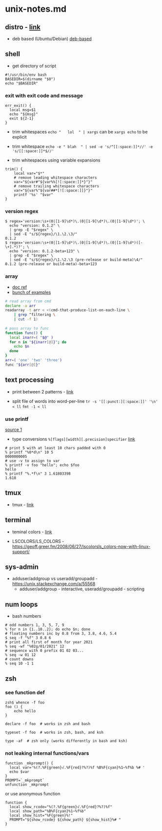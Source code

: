 # unix-notes.md

## distro - [link](./unix/distro.md)
* deb based (Ubuntu/Debian) [deb-based](./unix/distro.md#deb-based)


## shell
* get directory of script
```
#!/usr/bin/env bash
BASEDIR=$(dirname "$0")
echo "$BASEDIR"
```

### exit with exit code and message
```
err_exit() {
  local msg=$1
  echo "${msg}"
  exit ${2-1}
}
```

* trim whitespaces `echo "   lol  " | xargs` can be `xargs echo` to be explicit

* trim whitespace `echo -e " blah  " | sed -e 's/^[[:space:]]*//' -e 's/[[:space:]]*$//'`

* trim whitespaces using variable expansions
```
trim() {
    local var="$*"
    # remove leading whitespace characters
    var="${var#"${var%%[![:space:]]*}"}"
    # remove trailing whitespace characters
    var="${var%"${var##*[![:space:]]}"}"   
    printf '%s' "$var"
}
```

### version regex
```
$ regex='version:\s+(0|[1-9]\d*)\.(0|[1-9]\d*)\.(0|[1-9]\d*)'; \
  echo "version: 0.1.2" \
  | grep -E "$regex" \
  | sed -E "s/${regex}/\1.\2.\3/"
0.1.2
$ regex='version:\s+(0|[1-9]\d*)\.(0|[1-9]\d*)\.(0|[1-9]\d*)([-\+].*)?'; \
  echo "version: 0.1.2-beta+123" \
  | grep -E "$regex" \
  | sed -E "s/${regex}/\1.\2.\3 (pre-release or build-meta)\4/"
0.1.2 (pre-release or build-meta)-beta+123
```

### array
* [doc ref](https://opensource.com/article/18/5/you-dont-know-bash-intro-bash-arrays)
* [bunch of examples](https://tldp.org/LDP/abs/html/arrays.html)
```bash
# read array from cmd
declare -a arr
readarray -t arr < <(cmd-that-produce-list-on-each-line \
    | grep ^filtering \
    | cut -f 1)
    
# pass array to func
function func() {
  local inarr=( "$@" )
  for n in "${inarr[@]}"; do
    echo $n
  done
}
arr=( 'one' 'two' 'three')
func "${arr[@]}"
```

## text processing

* print between 2 patterns - [link](./unix/awk-sed.md) 

* split file of words into word-per-line
  `tr -s '[[:punct:][:space:]]' '\n' < ll`
  `fmt -1 < ll`

### use printf
[source 1](https://linuxize.com/post/bash-printf-command/)
* type conversions `%[flags][width][.precision]specifier` [link](https://linuxize.com/post/bash-printf-command/#type-conversion-specifier)
```
# print 5 with at least 10 chars padded with 0
% printf "%0*d\n" 10 5
0000000005
# use -v to assign to var
% printf -v foo "hello"; echo $foo
hello
% printf "%.*f\n" 3 1.61803398
1.618
```


## tmux

* tmux - [link](./unix/tmux.md)


## terminal

* teminal colors - [link](./unix/terminal-console.md#colors)

* LSCOLORS/LS_COLORS - https://geoff.greer.fm/2008/06/27/lscolorsls_colors-now-with-linux-support/


## sys-admin

* adduser/addgroup vs useradd/groupadd - https://unix.stackexchange.com/a/55568
  * adduser/addgroup - interactive, useradd/groupadd - scripting


## num loops

* bash numbers
```
# odd numbers 1, 3, 5, 7, 9
% for n in {1..10..2}; do echo $n; done
# floating numbers inc by 0.8 from 3, 3.8, 4.6, 5.4
$ seq -f "%f" 3 0.8 6
# print all first of month for year 2021
% seq -wf "%02g/01/2021" 12
# sequence with 0 prefix 01 02 03... 
% seq -w 01 12 
# count downs
% seq 10 -1 1
```

## zsh

### see function def
```
zsh$ whence -f foo
foo () {
    echo hello
}

declare -f foo  # works in zsh and bash

typeset -f foo  # works in zsh, bash, and ksh

type -af  # zsh only (works differently in bash and ksh)
```

### not leaking internal functions/vars
```
function _mkprompt() {                                                      
  local var='%(?.%F{green}√.%F{red}?%?)%f %B%F{cyan}%1~%f%b %# '
  echo $var
}
PROMPT=`_mkprompt`
unfunction _mkprompt
```
or use anonymous function
```
function {            
  local show_rcode="%(?.%F{green}√.%F{red}?%?)%f"
  local show_path="%B%F{cyan}%1~%f%b"
  local show_hist="%F{green}%!"
  PROMPT="${show_rcode} ${show_path} ${show_hist}%# " 
}
```
